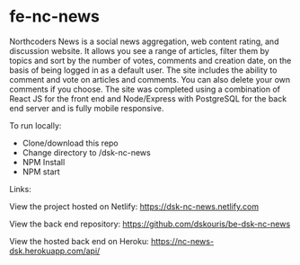 # fe-nc-news

Northcoders News is a social news aggregation, web content rating, and discussion website.
It allows you see a range of articles, filter them by topics and sort by the number of votes, comments and creation date, on the basis of being logged in as a default user.
The site includes the ability to comment and vote on articles and comments. You can also delete your own comments if you choose.
The site was completed using a combination of React JS for the front end and Node/Express with PostgreSQL for the back end server and is fully mobile responsive.

To run locally:

- Clone/download this repo
- Change directory to /dsk-nc-news
- NPM Install
- NPM start

Links:

View the project hosted on Netlify: https://dsk-nc-news.netlify.com

View the back end repository: https://github.com/dskouris/be-dsk-nc-news

View the hosted back end on Heroku: https://nc-news-dsk.herokuapp.com/api/
